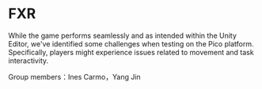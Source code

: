# FXR

While the game performs seamlessly and as intended within the Unity Editor, we've identified some challenges when testing on the Pico platform. Specifically, players might experience issues related to movement and task interactivity.

Group members：Ines Carmo，Yang Jin
